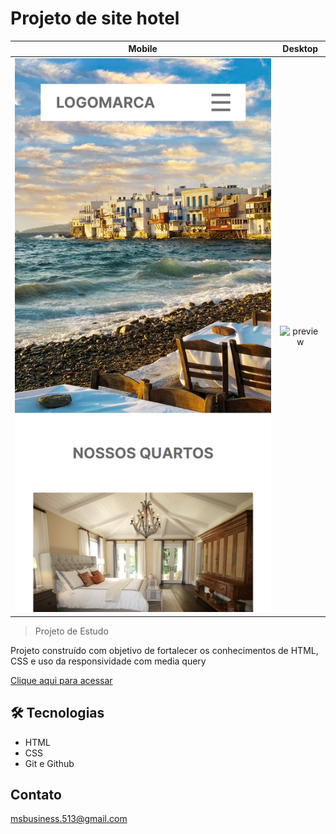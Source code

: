 # Projeto de site hotel

Mobile             |  Desktop
:-------------------------:|:-------------------------:
![preview](./.github/preview-mobile.png)  |  ![preview](./github/preview-desktop.png)

> Projeto de Estudo

Projeto construído com objetivo de fortalecer os conhecimentos de HTML, CSS e uso da responsividade com media query

[Clique aqui para acessar](https://matheus-santos01.github.io/Hotel-Site/)

## 🛠️ Tecnologias
- HTML 
- CSS
- Git e Github

## Contato

msbusiness.513@gmail.com